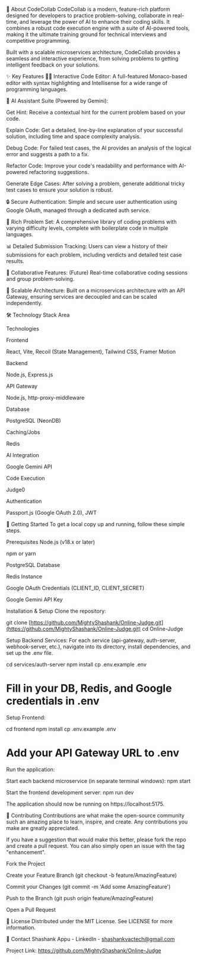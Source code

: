 🚀 About CodeCollab
CodeCollab is a modern, feature-rich platform designed for developers to practice problem-solving, collaborate in real-time, and leverage the power of AI to enhance their coding skills. It combines a robust code execution engine with a suite of AI-powered tools, making it the ultimate training ground for technical interviews and competitive programming.

Built with a scalable microservices architecture, CodeCollab provides a seamless and interactive experience, from solving problems to getting intelligent feedback on your solutions.

✨ Key Features
👨‍💻 Interactive Code Editor: A full-featured Monaco-based editor with syntax highlighting and Intellisense for a wide range of programming languages.

🤖 AI Assistant Suite (Powered by Gemini):

Get Hint: Receive a contextual hint for the current problem based on your code.

Explain Code: Get a detailed, line-by-line explanation of your successful solution, including time and space complexity analysis.

Debug Code: For failed test cases, the AI provides an analysis of the logical error and suggests a path to a fix.

Refactor Code: Improve your code's readability and performance with AI-powered refactoring suggestions.

Generate Edge Cases: After solving a problem, generate additional tricky test cases to ensure your solution is robust.

🔒 Secure Authentication: Simple and secure user authentication using Google OAuth, managed through a dedicated auth service.

🧩 Rich Problem Set: A comprehensive library of coding problems with varying difficulty levels, complete with boilerplate code in multiple languages.

📊 Detailed Submission Tracking: Users can view a history of their submissions for each problem, including verdicts and detailed test case results.

🤝 Collaborative Features: (Future) Real-time collaborative coding sessions and group problem-solving.

🚀 Scalable Architecture: Built on a microservices architecture with an API Gateway, ensuring services are decoupled and can be scaled independently.

🛠️ Technology Stack
Area

Technologies

Frontend

React, Vite, Recoil (State Management), Tailwind CSS, Framer Motion

Backend

Node.js, Express.js

API Gateway

Node.js, http-proxy-middleware

Database

PostgreSQL (NeonDB)

Caching/Jobs

Redis

AI Integration

Google Gemini API

Code Execution

Judge0

Authentication

Passport.js (Google OAuth 2.0), JWT

🚀 Getting Started
To get a local copy up and running, follow these simple steps.

Prerequisites
Node.js (v18.x or later)

npm or yarn

PostgreSQL Database

Redis Instance

Google OAuth Credentials (CLIENT_ID, CLIENT_SECRET)

Google Gemini API Key

Installation & Setup
Clone the repository:

git clone [https://github.com/MightyShashank/Online-Judge.git](https://github.com/MightyShashank/Online-Judge.git)
cd Online-Judge

Setup Backend Services: For each service (api-gateway, auth-server, webhook-server, etc.), navigate into its directory, install dependencies, and set up the .env file.

cd services/auth-server
npm install
cp .env.example .env 
# Fill in your DB, Redis, and Google credentials in .env

Setup Frontend:

cd frontend
npm install
cp .env.example .env
# Add your API Gateway URL to .env

Run the application:

Start each backend microservice (in separate terminal windows): npm start

Start the frontend development server: npm run dev

The application should now be running on https://localhost:5175.

🤝 Contributing
Contributions are what make the open-source community such an amazing place to learn, inspire, and create. Any contributions you make are greatly appreciated.

If you have a suggestion that would make this better, please fork the repo and create a pull request. You can also simply open an issue with the tag "enhancement".

Fork the Project

Create your Feature Branch (git checkout -b feature/AmazingFeature)

Commit your Changes (git commit -m 'Add some AmazingFeature')

Push to the Branch (git push origin feature/AmazingFeature)

Open a Pull Request

📜 License
Distributed under the MIT License. See LICENSE for more information.

📧 Contact
Shashank Appu - LinkedIn - shashankvactech@gmail.com

Project Link: https://github.com/MightyShashank/Online-Judge
